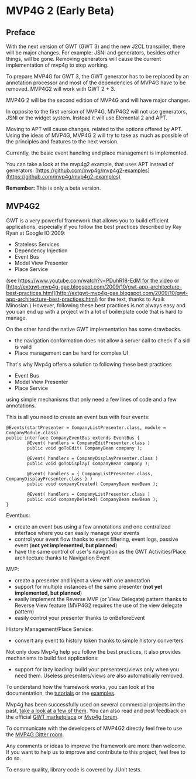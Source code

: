 # MVP4G 2 (Early Beta)

## Preface
With the next version of GWT (GWT 3) and the new J2CL transpiller, there will be major changes. For example: JSNI and generators, besides other things, will be gone. Removing generators will cause the current implementation of mvp4g to stop working.

To prepare MVP4G for GWT 3, the GWT generator has to be replaced by an annotation processor and most of the dependencies of MVP4G have to be removed. MVP4G2 will work with GWT 2 + 3. 

MVP4G 2 will be the second edition of MVP4G and will have major changes.

In opposite to the first version of MVP4G, MVP4G2 will not use generators, JSNI or the widget system. Instead it will use Elemental 2 and APT.

Moving to APT will cause changes, related to the options offered by APT. Using the ideas of MVP4G, MVP4G 2 will try to take as much as possible of the principles and features to the next version.

Currently, the basic event handling and place management is implemented.

You can take a look at the mvp4g2 example, that uses APT instead of generators: [https://github.com/mvp4g/mvp4g2-examples](https://github.com/mvp4g/mvp4g2-examples)

**Remember:** This is only a beta version.

## MVP4G2
GWT is a very powerful framework that allows you to build efficient applications, especially if you follow the best practices described by Ray Ryan at Google IO 2009:

- Stateless Services
- Dependency Injection
- Event Bus
- Model View Presenter
- Place Service

(see [https://www.youtube.com/watch?v=PDuhR18-EdM for the video](https://www.youtube.com/watch?v=PDuhR18-EdM) or [http://extgwt-mvp4g-gae.blogspot.com/2009/10/gwt-app-architecture-best-practices.html](http://extgwt-mvp4g-gae.blogspot.com/2009/10/gwt-app-architecture-best-practices.html) for the text, thanks to Araik Minosian.)
However, following these best practices is not always easy and you can end up with a project with a lot of boilerplate code that is hard to manage.

On the other hand the native GWT implementation has some drawbacks.

- the navigation conformation does not allow a server call to check if a sid is vaild
- Place management can be hard for complex UI

That's why Mvp4g offers a solution to following these best practices

 - Event Bus
 - Model View Presenter
 - Place Service

 using simple mechanisms that only need a few lines of code and a few annotations.

This is all you need to create an event bus with four events:
```
@Events(startPresenter = CompanyListPresenter.class, module = CompanyModule.class) 
public interface CompanyEventBus extends EventBus {          
        @Event( handlers = CompanyEditPresenter.class )        
        public void goToEdit( CompanyBean company );          
        
        @Event( handlers = CompanyDisplayPresenter.class )         
        public void goToDisplay( CompanyBean company );          
        
        @Event( handlers = { CompanyListPresenter.class, CompanyDisplayPresenter.class } )         
        public void companyCreated( CompanyBean newBean );          
        
        @Event( handlers = CompanyListPresenter.class )         
        public void companyDeleted( CompanyBean newBean ); 
}
```
Eventbus:
- create an event bus using a few annotations and one centralized interface where you can easily manage your events
- control your event flow thanks to event filtering, event logs, passive event (**not yet implemented, but planned**)
- have the same control of user's navigation as the GWT Activities/Place architecture thanks to Navigation Event

MVP:
- create a presenter and inject a view with one annotation
- support for multiple instances of the same presenter (**not yet implemented, but planned**)
- easily implement the Reverse MVP (or View Delegate) pattern thanks to Reverse View feature (MVP4G2 requires the use of the view delegate pattern)
- easily control your presenter thanks to onBeforeEvent

History Management/Place Service:
- convert any event to history token thanks to simple history converters

Not only does Mvp4g help you follow the best practices, it also provides mechanisms to build fast applications:
- support for lazy loading: build your presenters/views only when you need them. Useless presenters/views are also automatically removed.

To understand how the framework works, you can look at the documentation, the [tutorials](https://github.com/mvp4g/mvp4g2/wiki/1.-Tutorials-and-Examples) or the [examples](https://github.com/mvp4g/mvp4g2-examples).

Mvp4g has been successfully used on several commercial projects im the past, [take a look at a few of them](https://github.com/mvp4g/mvp4g/wiki/1.-Tutorials-and-Examples). You can also read and post feedback on the official [GWT marketplace](http://www.gwtmarketplace.com/#mvp4g) or [Mvp4g forum](https://groups.google.com/forum/#!forum/mvp4g).

To communicate with the developers of MVP4G2 directly feel free to use the [MVP4G Gitter room](https://gitter.im/mvp4g/mvp4g).

Any comments or ideas to improve the framework are more than welcome. If you want to help us to improve and contribute to this project, feel free to do so.

To ensure quality, library code is covered by JUnit tests.

